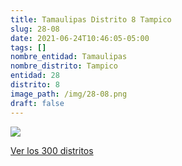 ```yaml
---
title: Tamaulipas Distrito 8 Tampico
slug: 28-08
date: 2021-06-24T10:46:05-05:00
tags: []
nombre_entidad: Tamaulipas
nombre_distrito: Tampico
entidad: 28
distrito: 8
image_path: /img/28-08.png
draft: false
---
```


![](/img/28-08.png)

[Ver los 300 distritos](/docs/elecciones-2021)
